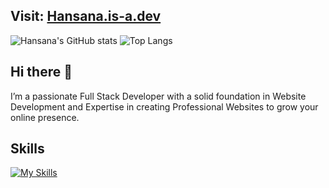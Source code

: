 ## Visit: [Hansana.is-a.dev](https://hansana.is-a.dev/)

![Hansana's GitHub stats](https://github-readme-stats.vercel.app/api?username=DevHanza\&hide=issues\&show_icons=true&theme=dark)
![Top Langs](https://github-readme-stats.vercel.app/api/top-langs/?username=DevHanza\&layout=compact&theme=dark)

## Hi there 👋
I’m a passionate Full Stack Developer with a solid foundation in Website Development and Expertise in creating Professional Websites to grow your online presence.

## Skills
[![My Skills](https://skillicons.dev/icons?i=html,css,js,ts,bootstrap,jquery,sass,tailwind,nodejs,angular,express,yarn,npm,py,php,c,mysql,sqlite,mongodb,wordpress,figma,ps,xd,pr,ai,vscode,visualstudio,github,git,postman,bash,notion,sublime,atom,pycharm,powershell,windows,ubuntu,linux)](https://hansana.is-a.dev)


